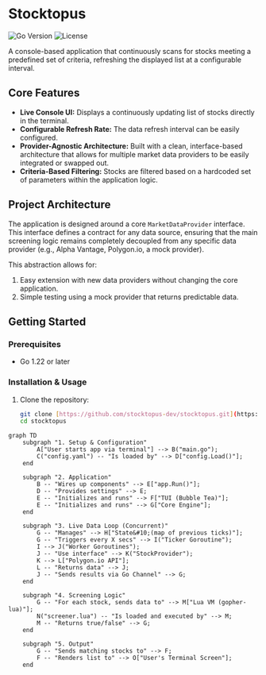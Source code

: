 # Stocktopus

![Go Version](https://img.shields.io/badge/go-1.22-blue.svg)
![License](https://img.shields.io/badge/license-MIT-green.svg)

A console-based application that continuously scans for stocks meeting a predefined set of criteria, refreshing the displayed list at a configurable interval.

## Core Features

-   **Live Console UI:** Displays a continuously updating list of stocks directly in the terminal.
-   **Configurable Refresh Rate:** The data refresh interval can be easily configured.
-   **Provider-Agnostic Architecture:** Built with a clean, interface-based architecture that allows for multiple market data providers to be easily integrated or swapped out.
-   **Criteria-Based Filtering:** Stocks are filtered based on a hardcoded set of parameters within the application logic.

## Project Architecture

The application is designed around a core `MarketDataProvider` interface. This interface defines a contract for any data source, ensuring that the main screening logic remains completely decoupled from any specific data provider (e.g., Alpha Vantage, Polygon.io, a mock provider).

This abstraction allows for:
1.  Easy extension with new data providers without changing the core application.
2.  Simple testing using a mock provider that returns predictable data.

## Getting Started

### Prerequisites
- Go 1.22 or later

### Installation & Usage
1. Clone the repository:
   ```sh
   git clone [https://github.com/stocktopus-dev/stocktopus.git](https://github.com/stocktopus-dev/stocktopus.git)
   cd stocktopus
   ```

```mermaid
graph TD
    subgraph "1. Setup & Configuration"
        A["User starts app via terminal"] --> B("main.go");
        C("config.yaml") -- "Is loaded by" --> D["config.Load()"];
    end

    subgraph "2. Application"
        B -- "Wires up components" --> E["app.Run()"];
        D -- "Provides settings" --> E;
        E -- "Initializes and runs" --> F["TUI (Bubble Tea)"];
        E -- "Initializes and runs" --> G["Core Engine"];
    end

    subgraph "3. Live Data Loop (Concurrent)"
        G -- "Manages" --> H["State&#10;(map of previous ticks)"];
        G -- "Triggers every X secs" --> I("Ticker Goroutine");
        I --> J("Worker Goroutines");
        J -- "Use interface" --> K("StockProvider");
        K --> L["Polygon.io API"];
        L -- "Returns data" --> J;
        J -- "Sends results via Go Channel" --> G;
    end

    subgraph "4. Screening Logic"
        G -- "For each stock, sends data to" --> M["Lua VM (gopher-lua)"];
        N("screener.lua") -- "Is loaded and executed by" --> M;
        M -- "Returns true/false" --> G;
    end

    subgraph "5. Output"
        G -- "Sends matching stocks to" --> F;
        F -- "Renders list to" --> O["User's Terminal Screen"];
    end
```
